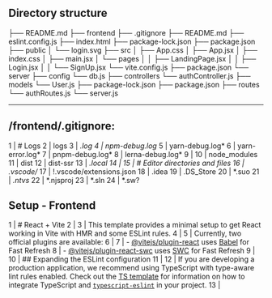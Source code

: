 Directory structure
-----------------------------------------------------------------------------
├── README.md
├── frontend
    ├── .gitignore
    ├── README.md
    ├── eslint.config.js
    ├── index.html
    ├── package-lock.json
    ├── package.json
    ├── public
    │   └── login.svg
    ├── src
    │   ├── App.css
    │   ├── App.jsx
    │   ├── index.css
    │   ├── main.jsx
    │   └── pages
    │   │   ├── LandingPage.jsx
    │   │   ├── Login.jsx
    │   │   └── SignUp.jsx
    └── vite.config.js
├── package.json
└── server
    ├── config
        └── db.js
    ├── controllers
        └── authController.js
    ├── models
        └── User.js
    ├── package-lock.json
    ├── package.json
    ├── routes
        └── authRoutes.js
    └── server.js


--------------------------------------------------------------------------------
/frontend/.gitignore:
--------------------------------------------------------------------------------
 1 | # Logs
 2 | logs
 3 | *.log
 4 | npm-debug.log*
 5 | yarn-debug.log*
 6 | yarn-error.log*
 7 | pnpm-debug.log*
 8 | lerna-debug.log*
 9 | 
10 | node_modules
11 | dist
12 | dist-ssr
13 | *.local
14 | 
15 | # Editor directories and files
16 | .vscode/*
17 | !.vscode/extensions.json
18 | .idea
19 | .DS_Store
20 | *.suo
21 | *.ntvs*
22 | *.njsproj
23 | *.sln
24 | *.sw?


Setup - Frontend
-----------------------------------------------------------------------------------------------------------
 1 | # React + Vite
 2 | 
 3 | This template provides a minimal setup to get React working in Vite with HMR and some ESLint rules.
 4 | 
 5 | Currently, two official plugins are available:
 6 | 
 7 | - [@vitejs/plugin-react](https://github.com/vitejs/vite-plugin-react/blob/main/packages/plugin-react) uses [Babel](https://babeljs.io/) for Fast Refresh
 8 | - [@vitejs/plugin-react-swc](https://github.com/vitejs/vite-plugin-react/blob/main/packages/plugin-react-swc) uses [SWC](https://swc.rs/) for Fast Refresh
 9 | 
10 | ## Expanding the ESLint configuration
11 | 
12 | If you are developing a production application, we recommend using TypeScript with type-aware lint rules enabled. Check out the [TS template](https://github.com/vitejs/vite/tree/main/packages/create-vite/template-react-ts) for information on how to integrate TypeScript and [`typescript-eslint`](https://typescript-eslint.io) in your project.
13 | 
